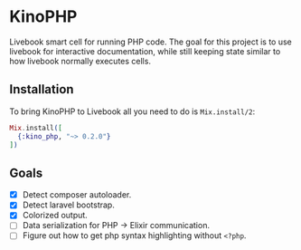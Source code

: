 # KinoPHP

Livebook smart cell for running PHP code. The goal for this project is to use
livebook for interactive documentation, while still keeping state similar to
how livebook normally executes cells.

## Installation

To bring KinoPHP to Livebook all you need to do is `Mix.install/2`:

```elixir
Mix.install([
  {:kino_php, "~> 0.2.0"}
])
```

## Goals

- [x] Detect composer autoloader.
- [x] Detect laravel bootstrap.
- [x] Colorized output.
- [ ] Data serialization for PHP -> Elixir communication.
- [ ] Figure out how to get php syntax highlighting without `<?php`.